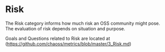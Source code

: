 # Risk

The Risk category informs how much risk an OSS community might pose. The evaluation of risk depends on situation and purpose. 

Goals and Questions related to Risk are located at (https://github.com/chaoss/metrics/blob/master/3_Risk.md)
